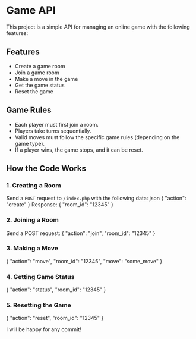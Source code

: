 # Game API

This project is a simple API for managing an online game with the following features:

## Features
- Create a game room
- Join a game room
- Make a move in the game
- Get the game status
- Reset the game

## Game Rules
- Each player must first join a room.
- Players take turns sequentially.
- Valid moves must follow the specific game rules (depending on the game type).
- If a player wins, the game stops, and it can be reset.

## How the Code Works

### 1. Creating a Room
Send a `POST` request to `/index.php` with the following data:
json
{
    "action": "create"
}
Response:
{
    "room_id": "12345"
}

### 2. Joining a Room
Send a POST request:
{
    "action": "join",
    "room_id": "12345"
}

### 3. Making a Move
{
    "action": "move",
    "room_id": "12345",
    "move": "some_move"
}

### 4. Getting Game Status
{
    "action": "status",
    "room_id": "12345"
}

### 5. Resetting the Game
{
    "action": "reset",
    "room_id": "12345"
}

I will be happy for any commit!
